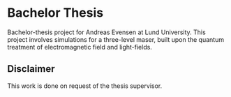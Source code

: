 # Bachelor Thesis
Bachelor-thesis project for Andreas Evensen at Lund University. This project involves simulations for a three-level maser, built upon the quantum treatment of electromagnetic field and light-fields.

## Disclaimer
This work is done on request of the thesis supervisor.
